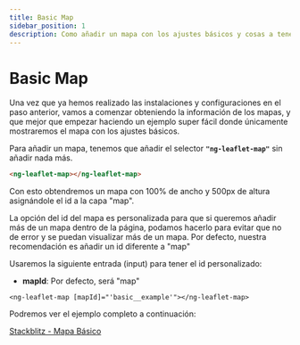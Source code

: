 ```yaml
---
title: Basic Map
sidebar_position: 1
description: Como añadir un mapa con los ajustes básicos y cosas a tener en cuenta
---
```


# Basic Map

Una vez que ya hemos realizado las instalaciones y configuraciones en el paso anterior, vamos a comenzar obteniendo la información de los mapas, y que mejor que empezar haciendo un ejemplo super fácil donde únicamente mostraremos el mapa con los ajustes básicos.

Para añadir un mapa, tenemos que añadir el selector **`"ng-leaflet-map"`** sin añadir nada más.

```html
<ng-leaflet-map></ng-leaflet-map>
```

Con esto obtendremos un mapa con 100% de ancho y 500px de altura asignándole el id a la capa "map".

La opción del id del mapa es personalizada para que si queremos añadir más de un mapa dentro de la página, podamos hacerlo para evitar que no de error y se puedan visualizar más de un mapa. Por defecto, nuestra recomendación es añadir un id diferente a "map"

Usaremos la siguiente entrada (input) para tener el id personalizado:

* **mapId**: Por defecto, será "map"

```
<ng-leaflet-map [mapId]="'basic__example'"></ng-leaflet-map>
```

Podremos ver el ejemplo completo a continuación:

[Stackblitz - Mapa Básico](https://stackblitz.com/edit/angular-leaflet-map-basic?embed=1&file=src/app/app.component.html&theme=dark)
